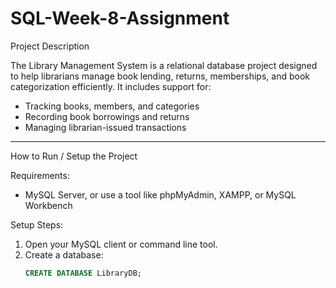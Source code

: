 # SQL-Week-8-Assignment

Project Description

The Library Management System is a relational database project designed to help librarians manage book lending, returns, memberships, and book categorization efficiently. It includes support for:
- Tracking books, members, and categories
- Recording book borrowings and returns
- Managing librarian-issued transactions

---

How to Run / Setup the Project

Requirements:
- MySQL Server, or use a tool like phpMyAdmin, XAMPP, or MySQL Workbench

Setup Steps:
1. Open your MySQL client or command line tool.
2. Create a database:
   ```sql
   CREATE DATABASE LibraryDB;
